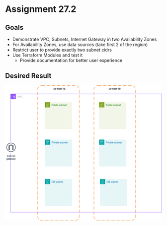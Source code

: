 # Assignment 27.2

## Goals

- Demonstrate VPC, Subnets, Internet Gateway in two Availability Zones
- For Availability Zones, use data sources (take first 2 of the region)
- Restrict user to provide exactly two subnet cidrs
- Use Terraform Modules and test it
  - Provide documentation for better user experience

## Desired Result

![](../../assignment-svgs/vpc-v1.drawio.svg)
